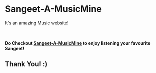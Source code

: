 # Sangeet-A-MusicMine
It's an amazing Music website!
<br>

<br> <br>
**Do Checkout [Sangeet-A-MusicMine](https://sangeet-a-musicmine.herokuapp.com/) to enjoy listening your favourite Sangeet!**

## Thank You!  :)
